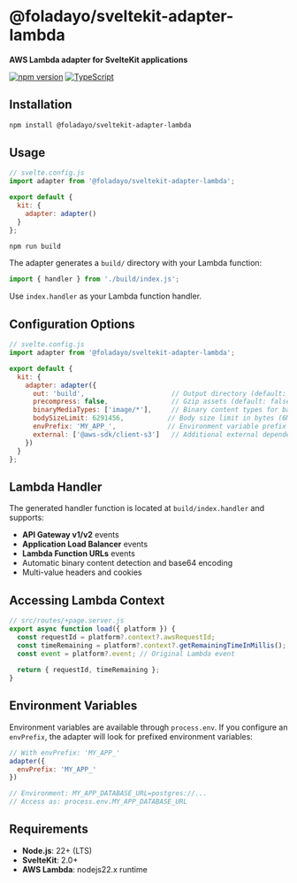 # @foladayo/sveltekit-adapter-lambda

**AWS Lambda adapter for SvelteKit applications**

[![npm version](https://img.shields.io/npm/v/@foladayo/sveltekit-adapter-lambda)](https://www.npmjs.com/package/@foladayo/sveltekit-adapter-lambda)
[![TypeScript](https://img.shields.io/badge/TypeScript-Ready-blue)](https://www.typescriptlang.org/)

## Installation

```bash
npm install @foladayo/sveltekit-adapter-lambda
```

## Usage

```javascript
// svelte.config.js
import adapter from '@foladayo/sveltekit-adapter-lambda';

export default {
  kit: {
    adapter: adapter()
  }
};
```

```bash
npm run build
```

The adapter generates a `build/` directory with your Lambda function:

```javascript
import { handler } from './build/index.js';
```

Use `index.handler` as your Lambda function handler.

## Configuration Options

```javascript
// svelte.config.js
import adapter from '@foladayo/sveltekit-adapter-lambda';

export default {
  kit: {
    adapter: adapter({
      out: 'build',                      // Output directory (default: 'build')
      precompress: false,                // Gzip assets (default: false)
      binaryMediaTypes: ['image/*'],     // Binary content types for base64 encoding
      bodySizeLimit: 6291456,           // Body size limit in bytes (6MB default)
      envPrefix: 'MY_APP_',             // Environment variable prefix
      external: ['@aws-sdk/client-s3']   // Additional external dependencies
    })
  }
};
```

## Lambda Handler

The generated handler function is located at `build/index.handler` and supports:

- **API Gateway v1/v2** events
- **Application Load Balancer** events  
- **Lambda Function URLs** events
- Automatic binary content detection and base64 encoding
- Multi-value headers and cookies

## Accessing Lambda Context

```typescript
// src/routes/+page.server.js
export async function load({ platform }) {
  const requestId = platform?.context?.awsRequestId;
  const timeRemaining = platform?.context?.getRemainingTimeInMillis();
  const event = platform?.event; // Original Lambda event
  
  return { requestId, timeRemaining };
}
```

## Environment Variables

Environment variables are available through `process.env`. If you configure an `envPrefix`, the adapter will look for prefixed environment variables:

```javascript
// With envPrefix: 'MY_APP_'
adapter({
  envPrefix: 'MY_APP_'
})

// Environment: MY_APP_DATABASE_URL=postgres://...
// Access as: process.env.MY_APP_DATABASE_URL
```

## Requirements

- **Node.js**: 22+ (LTS)
- **SvelteKit**: 2.0+
- **AWS Lambda**: nodejs22.x runtime